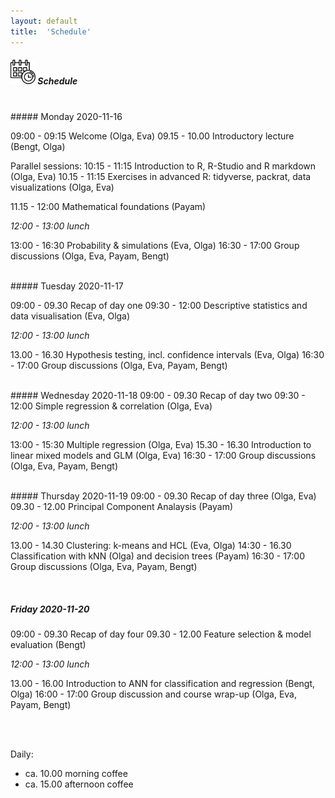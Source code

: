 ```yaml
---
layout: default
title:  'Schedule'
---
```


##### <img border="0" src="icons/schedule-02.svg" width="40" height="40"> Schedule
<br/>
##### Monday 2020-11-16

09:00 - 09:15 Welcome (Olga, Eva)
09.15 - 10.00 Introductory lecture (Bengt, Olga)

Parallel sessions:
10:15 - 11:15 Introduction to R, R-Studio and R markdown (Olga, Eva)
10.15 - 11:15 Exercises in advanced R: tidyverse, packrat, data visualizations (Olga, Eva)

11.15 - 12:00 Mathematical foundations (Payam)

*12:00 - 13:00 lunch*

13:00 - 16:30 Probability & simulations (Eva, Olga)
16:30 - 17:00 Group discussions (Olga, Eva, Payam, Bengt)

<br/>
##### Tuesday 2020-11-17

09:00 - 09.30 Recap of day one
09:30 - 12:00 Descriptive statistics and data visualisation (Eva, Olga)

*12:00 - 13:00 lunch*

13.00 - 16.30 Hypothesis testing, incl. confidence intervals (Eva, Olga)
16:30 - 17:00 Group discussions (Olga, Eva, Payam, Bengt)

<br/>
##### Wednesday 2020-11-18
09:00 - 09.30 Recap of day two
09:30 - 12:00 Simple regression & correlation (Olga, Eva)

*12:00 - 13:00 lunch*

13:00 - 15:30 Multiple regression (Olga, Eva)
15.30 - 16.30 Introduction to linear mixed models and GLM (Olga, Eva)
16:30 - 17:00 Group discussions (Olga, Eva, Payam, Bengt)

<br/>
##### Thursday 2020-11-19
09:00 - 09.30 Recap of day three (Olga, Eva)
09.30 - 12.00 Principal Component Analaysis (Payam)

*12:00 - 13:00 lunch*

13.00 - 14.30 Clustering: k-means and HCL (Eva, Olga)
14:30 - 16.30 Classification with kNN (Olga) and decision trees (Payam)
16:30 - 17:00 Group discussions (Olga, Eva, Payam, Bengt)

<br/>

##### Friday 2020-11-20
09:00 - 09.30 Recap of day four
09.30 - 12.00 Feature selection & model evaluation (Bengt)

*12:00 - 13:00 lunch*

13.00 - 16.00 Introduction to ANN for classification and regression (Bengt, Olga)
16:00 - 17:00 Group discussion and course wrap-up (Olga, Eva, Payam, Bengt)

<br/><br/>

Daily:
- ca. 10.00 morning coffee
- ca. 15.00 afternoon coffee
